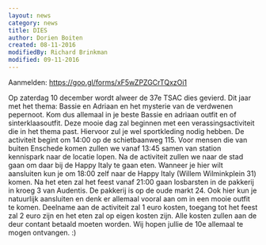 ```yaml
---
layout: news
category: news
title: DIES
author: Dorien Boiten
created: 08-11-2016
modifiedBy: Richard Brinkman
modified: 09-11-2016
---
```


Aanmelden: https://goo.gl/forms/xF5wZPZGCrTQxzOi1

Op zaterdag 10 december wordt alweer de 37e TSAC dies gevierd. Dit jaar met het thema: 
Bassie en Adriaan en het mysterie van de verdwenen pepernoot. Kom dus allemaal in je beste 
Bassie en adriaan outfit en of sinterklaasoutfit. Deze mooie dag zal beginnen met een 
verassingsactiviteit die in het thema past. Hiervoor zul je wel sportkleding nodig hebben. 
De activiteit begint om 14:00 op de schietbaanweg 115. Voor mensen die van buiten Enschede 
komen zullen we vanaf 13:45 samen van station kennispark naar de locatie lopen. Na de 
activiteit zullen we naar de stad gaan om daar bij de Happy Italy te gaan eten. Wanneer je 
hier wilt aansluiten kun je om 18:00 zelf naar de Happy Italy (Willem Wilminkplein 31) komen. 
Na het eten zal het feest vanaf 21:00 gaan losbarsten in de pakkerij in kroeg 3 van Audentis. 
De pakkerij is op de oude markt 24. Ook hier kun je natuurlijk aansluiten en denk er allemaal 
vooral aan om in een mooie outfit te komen. Deelname aan de activiteit zal 1 euro kosten, 
toegang tot het feest zal 2 euro zijn en het eten zal op eigen kosten zijn. Alle kosten zullen 
aan de deur contant betaald moeten worden. Wij hopen jullie de 10e allemaal te mogen ontvangen. :)
